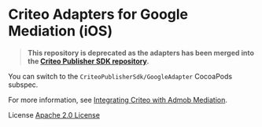 # Criteo Adapters for Google Mediation (iOS)

> **This repository is deprecated as the adapters has been merged into the [Criteo Publisher SDK repository](https://github.com/criteo/ios-publisher-sdk).**

You can switch to the `CriteoPublisherSdk/GoogleAdapter` CocoaPods subspec.

For more information, see [Integrating Criteo with Admob Mediation](https://publisherdocs.criteotilt.com/app/ios/mediation/admob/).

License
[Apache 2.0 License](http://www.apache.org/licenses/LICENSE-2.0.html)
